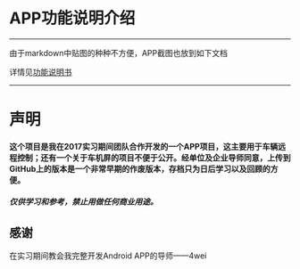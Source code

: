 # APP功能说明介绍

---

由于markdown中贴图的种种不方便，APP截图也放到如下文档

详情见[功能说明书](./功能说明书.docx)

---

# 声明

#### 这个项目是我在2017实习期间团队合作开发的一个APP项目，这主要用于车辆远程控制；还有一个关于车机屏的项目不便于公开。经单位及企业导师同意，上传到GitHub上的版本是一个非常早期的作废版本，存档只为日后学习以及回顾的方便。

##### 仅供学习和参考，禁止用做任何商业用途。

## 感谢

在实习期间教会我完整开发Android APP的导师——4wei